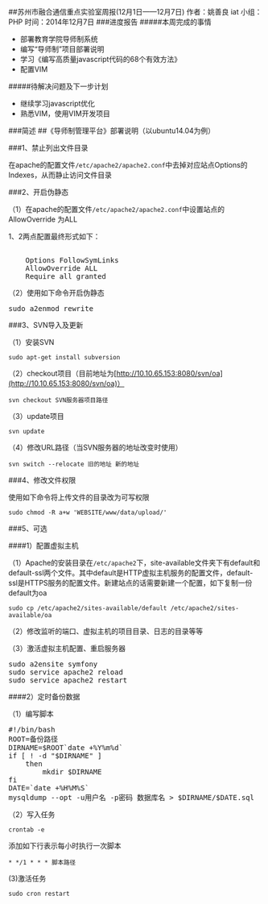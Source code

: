 ##苏州市融合通信重点实验室周报(12月1日——12月7日)
	作者：姚善良 iat                   小组：PHP                        时间：2014年12月7日
###进度报告
#####本周完成的事情
* 部署教育学院导师制系统
* 编写“导师制”项目部署说明
* 学习《编写高质量javascript代码的68个有效方法》
* 配置VIM

#####待解决问题及下一步计划
* 继续学习javascript优化
* 熟悉VIM，使用VIM开发项目

###简述
##《导师制管理平台》部署说明（以ubuntu14.04为例）

###1、禁止列出文件目录

在apache的配置文件`/etc/apache2/apache2.conf`中去掉对应站点Options的Indexes，从而静止访问文件目录

###2、开启伪静态

（1）在apache的配置文件`/etc/apache2/apache2.conf`中设置站点的AllowOverride 为ALL
   
 1、2两点配置最终形式如下：

<pre>
<Directory /home/iat/workspace/PHPsite>
    Options FollowSymLinks
    AllowOverride ALL
    Require all granted
</Directory></pre>

（2）使用如下命令开启伪静态
<pre>sudo a2enmod rewrite</pre>


###3、SVN导入及更新

（1）安装SVN

    sudo apt-get install subversion

（2）checkout项目（目前地址为[http://10.10.65.153:8080/svn/oa](http://10.10.65.153:8080/svn/oa)）

    svn checkout SVN服务器项目路径

（3）update项目

    svn update

（4）修改URL路径（当SVN服务器的地址改变时使用）

    svn switch --relocate 旧的地址 新的地址

###4、修改文件权限

使用如下命令将上传文件的目录改为可写权限

    sudo chmod -R a+w 'WEBSITE/www/data/upload/'

###5、可选

####1）配置虚拟主机

（1）Apache的安装目录在`/etc/apache2`下，site-available文件夹下有default和default-ssl两个文件。其中default是HTTP虚拟主机服务的配置文件，default-ssl是HTTPS服务的配置文件。新建站点的话需要新建一个配置，如下复制一份default为oa

    sudo cp /etc/apache2/sites-available/default /etc/apache2/sites-available/oa

（2）修改监听的端口、虚拟主机的项目目录、日志的目录等等

（3）激活虚拟主机配置、重启服务器
<pre>
sudo a2ensite symfony
sudo service apache2 reload
sudo service apache2 restart</pre>

####2）定时备份数据

（1）编写脚本
<pre>
#!/bin/bash
ROOT=备份路径
DIRNAME=$ROOT`date +%Y%m%d`
if [ ! -d "$DIRNAME" ]
    then
        mkdir $DIRNAME
fi
DATE=`date +%H%M%S`
mysqldump --opt -u用户名 -p密码 数据库名 > $DIRNAME/$DATE.sql</pre>

（2）写入任务

    crontab -e

添加如下行表示每小时执行一次脚本

    * */1 * * * 脚本路径

(3)激活任务

    sudo cron restart
